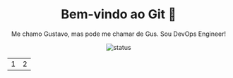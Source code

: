 <h1 align="center">Bem-vindo ao Git 📂 </h1>

<p align="center">
  Me chamo Gustavo, mas pode me chamar de Gus. Sou DevOps Engineer!
</p>

<p align="center">
  <img src="https://img.shields.io/badge/status-em%20andamento-yellow" alt="status">
</p>

<table align="center" width="100">
    <tr align="center" width="100">
        <td align="center" width="50%">1</td>
        <td align="center" width="50%">2</td>
    </tr>
</table>

<!--
**gussXX/gussXX** is a ✨ _special_ ✨ repository because its `README.md` (this file) appears on your GitHub profile.

Here are some ideas to get you started:

- 🔭 I’m currently working on ...
- 🌱 I’m currently learning ...
- 👯 I’m looking to collaborate on ...
- 🤔 I’m looking for help with ...
- 💬 Ask me about ...
- 📫 How to reach me: ...
- 😄 Pronouns: ...
- ⚡ Fun fact: ...
-->
